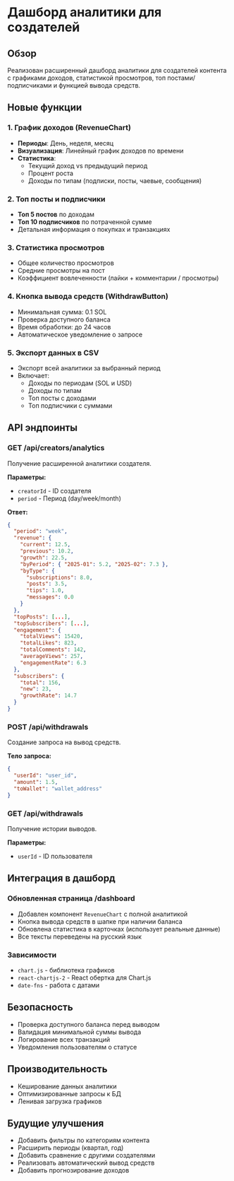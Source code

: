 # Дашборд аналитики для создателей

## Обзор
Реализован расширенный дашборд аналитики для создателей контента с графиками доходов, статистикой просмотров, топ постами/подписчиками и функцией вывода средств.

## Новые функции

### 1. График доходов (RevenueChart)
- **Периоды**: День, неделя, месяц
- **Визуализация**: Линейный график доходов по времени
- **Статистика**: 
  - Текущий доход vs предыдущий период
  - Процент роста
  - Доходы по типам (подписки, посты, чаевые, сообщения)

### 2. Топ посты и подписчики
- **Топ 5 постов** по доходам
- **Топ 10 подписчиков** по потраченной сумме
- Детальная информация о покупках и транзакциях

### 3. Статистика просмотров
- Общее количество просмотров
- Средние просмотры на пост
- Коэффициент вовлеченности (лайки + комментарии / просмотры)

### 4. Кнопка вывода средств (WithdrawButton)
- Минимальная сумма: 0.1 SOL
- Проверка доступного баланса
- Время обработки: до 24 часов
- Автоматическое уведомление о запросе

### 5. Экспорт данных в CSV
- Экспорт всей аналитики за выбранный период
- Включает:
  - Доходы по периодам (SOL и USD)
  - Доходы по типам
  - Топ посты с доходами
  - Топ подписчики с суммами

## API эндпоинты

### GET /api/creators/analytics
Получение расширенной аналитики создателя.

**Параметры:**
- `creatorId` - ID создателя
- `period` - Период (day/week/month)

**Ответ:**
```json
{
  "period": "week",
  "revenue": {
    "current": 12.5,
    "previous": 10.2,
    "growth": 22.5,
    "byPeriod": { "2025-01": 5.2, "2025-02": 7.3 },
    "byType": {
      "subscriptions": 8.0,
      "posts": 3.5,
      "tips": 1.0,
      "messages": 0.0
    }
  },
  "topPosts": [...],
  "topSubscribers": [...],
  "engagement": {
    "totalViews": 15420,
    "totalLikes": 823,
    "totalComments": 142,
    "averageViews": 257,
    "engagementRate": 6.3
  },
  "subscribers": {
    "total": 156,
    "new": 23,
    "growthRate": 14.7
  }
}
```

### POST /api/withdrawals
Создание запроса на вывод средств.

**Тело запроса:**
```json
{
  "userId": "user_id",
  "amount": 1.5,
  "toWallet": "wallet_address"
}
```

### GET /api/withdrawals
Получение истории выводов.

**Параметры:**
- `userId` - ID пользователя

## Интеграция в дашборд

### Обновленная страница /dashboard
- Добавлен компонент `RevenueChart` с полной аналитикой
- Кнопка вывода средств в шапке при наличии баланса
- Обновлена статистика в карточках (использует реальные данные)
- Все тексты переведены на русский язык

### Зависимости
- `chart.js` - библиотека графиков
- `react-chartjs-2` - React обертка для Chart.js
- `date-fns` - работа с датами

## Безопасность
- Проверка доступного баланса перед выводом
- Валидация минимальной суммы вывода
- Логирование всех транзакций
- Уведомления пользователям о статусе

## Производительность
- Кеширование данных аналитики
- Оптимизированные запросы к БД
- Ленивая загрузка графиков

## Будущие улучшения
- Добавить фильтры по категориям контента
- Расширить периоды (квартал, год)
- Добавить сравнение с другими создателями
- Реализовать автоматический вывод средств
- Добавить прогнозирование доходов 